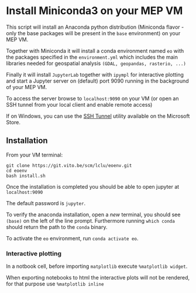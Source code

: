 # Install Miniconda3 on your MEP VM

This script will install an Anaconda python distribution (Miniconda flavor - only the base packages will be present in the `base` environment)
on your MEP VM.

Together with Miniconda it will install a conda environment named `eo` with the packages specified in the `environment.yml` which includes the main libraries needed for geospatial analysis `(GDAL, geopandas, rasterio, ...)` 

Finally it will install `JupyterLab` together with `ipympl` for interactive plotting and start a Jupyter server on (default) port 9090 running in the background of your MEP VM.

To access the server browse to `localhost:9090` on your VM (or open an SSH tunnel from your local client and enable remote access)

If on Windows, you can use the [SSH Tunnel](https://www.microsoft.com/store/productId/9NR7P38PKLT4) utility available on the Microsoft Store.

## Installation

From your VM terminal:
```
git clone https://git.vito.be/scm/lclu/eoenv.git
cd eoenv
bash install.sh
```

Once the installation is completed you should be able to open jupyter at `localhost:9090`

The default password is `jupyter`. 

To verify the anaconda installation, open a *new* terminal, you should see `(base)` on the left of the line prompt. Furthermore running `which conda` should return the path to the `conda` binary. 

To activate the `eo` environment, run `conda activate eo`.

### Interactive plotting

In a notbook cell, before importing `matplotlib` execute `%matplotlib widget`.

When exporting notebooks to html the interactive plots will not be rendered, for that purpose use
`%matplotlib inline`
